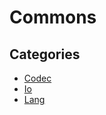 # Commons

## Categories

* [Codec](/reference/recipes/apache/commons/codec)
* [Io](/reference/recipes/apache/commons/io)
* [Lang](/reference/recipes/apache/commons/lang)


